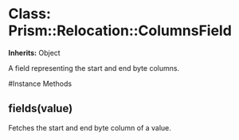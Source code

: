 # Class: Prism::Relocation::ColumnsField
**Inherits:** Object
    

A field representing the start and end byte columns.



#Instance Methods
## fields(value) [](#method-i-fields)
Fetches the start and end byte column of a value.

